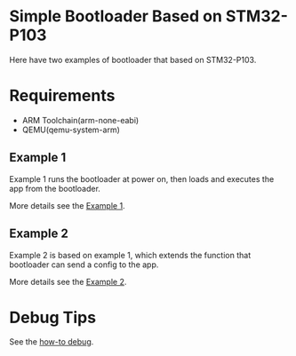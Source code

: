 # Simple Bootloader Based on STM32-P103

Here have two examples of bootloader that based on STM32-P103.

# Requirements
- ARM Toolchain(arm-none-eabi)
- QEMU(qemu-system-arm)

## Example 1

Example 1 runs the bootloader at power on, then loads and executes the app from the bootloader.

More details see the [Example 1](/example_1/README.md).

## Example 2

Example 2 is based on example 1, which extends the function that bootloader can send a config to the app.

More details see the [Example 2](/example_2/README.md).

# Debug Tips

See the [how-to debug](/Debug.md).
